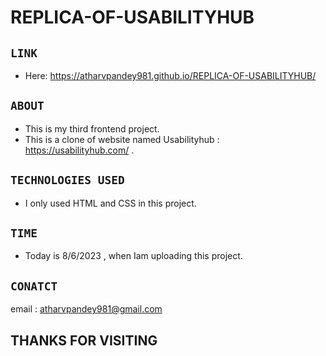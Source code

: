 # REPLICA-OF-USABILITYHUB
## `LINK`
* Here: <https://atharvpandey981.github.io/REPLICA-OF-USABILITYHUB/>
## `ABOUT`
* This is my third frontend project.
* This is a clone of website named Usabilityhub : <https://usabilityhub.com/> .
## `TECHNOLOGIES USED`
* I only used HTML and CSS in this project.
## `TIME`
* Today is 8/6/2023 , when Iam uploading this project.
## `CONATCT`
email : <atharvpandey981@gmail.com>
## THANKS FOR VISITING
